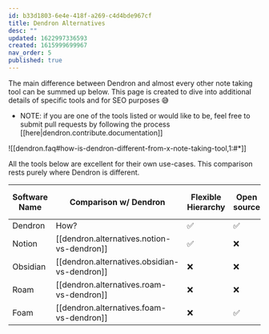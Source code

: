 ```yaml
---
id: b33d1803-6e4e-418f-a269-c4d4bde967cf
title: Dendron Alternatives
desc: ""
updated: 1622997336593
created: 1615999699967
nav_order: 5
published: true
---
```


The main difference between Dendron and almost every other note taking tool can be summed up below. This page is created to dive into additional details of specific tools and for SEO purposes 😅

-   NOTE: if you are one of the tools listed or would like to be, feel free to submit pull requests by following the process [[here|dendron.contribute.documentation]]

![[dendron.faq#how-is-dendron-different-from-x-note-taking-tool,1:#*]]

All the tools below are excellent for their own use-cases. This comparison rests purely where Dendron is different.

| Software Name | Comparison w/ Dendron                        | Flexible Hierarchy | Open source | Local-first | Fast and performant | Bi-directional links | Outlining |
| ------------- | -------------------------------------------- | ------------------ | ----------- | ----------- | ------------------- | -------------------- | --------- |
| Dendron       | How?                                         | ✅                 | ✅          | ✅          | ✅                  | ✅                   | ❌        |
| Notion        | [[dendron.alternatives.notion-vs-dendron]]   | ✅                 | ❌          | ❌          | ❌                  | ✅                   | ✅        |
| Obsidian      | [[dendron.alternatives.obsidian-vs-dendron]] | ❌                 | ❌          | ✅          | ✅                  | ✅                   | ❌        |
| Roam          | [[dendron.alternatives.roam-vs-dendron]]     | ❌                 | ❌          | ❌          | ❌                  | ✅                   | ✅        |
| Foam          | [[dendron.alternatives.foam-vs-dendron]]     | ❌                 | ✅          | ✅          | ✅                  | ✅                   | ❌        |